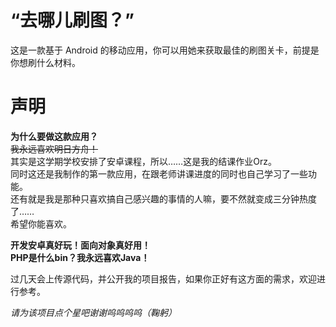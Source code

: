# “去哪儿刷图？”
这是一款基于 Android 的移动应用，你可以用她来获取最佳的刷图关卡，前提是你想刷什么材料。  

# 声明
**为什么要做这款应用？**  
~~我永远喜欢明日方舟！~~  
其实是这学期学校安排了安卓课程，所以……这是我的结课作业Orz。  
同时这还是我制作的第一款应用，在跟老师讲课进度的同时也自己学习了一些功能。  
还有就是我是那种只喜欢搞自己感兴趣的事情的人嘛，要不然就变成三分钟热度了……  
希望你能喜欢。  
  
**开发安卓真好玩！面向对象真好用！  
PHP是什么bin？我永远喜欢Java！**  
  
过几天会上传源代码，并公开我的项目报告，如果你正好有这方面的需求，欢迎进行参考。  
  
*请为该项目点个星吧谢谢呜呜呜呜（鞠躬）*
